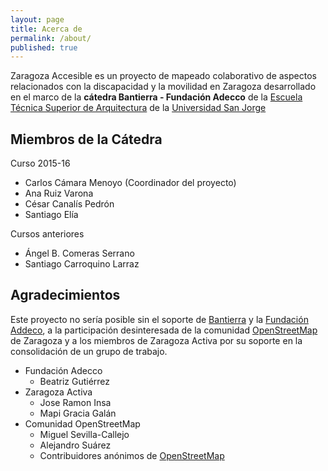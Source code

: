 ```yaml
---
layout: page
title: Acerca de
permalink: /about/
published: true
---
```




Zaragoza Accesible es un proyecto de mapeado colaborativo de 
aspectos relacionados con la discapacidad y la movilidad en Zaragoza desarrollado en el marco de la **cátedra Bantierra - Fundación Adecco** de la 
[Escuela Técnica Superior de Arquitectura](http://etsa.usj.es) de la 
[Universidad San Jorge](http://usj.es) 

## Miembros de la Cátedra 

Curso 2015-16

 * Carlos Cámara Menoyo (Coordinador del proyecto)
 * Ana Ruiz Varona 
 * César Canalís Pedrón
 * Santiago Elía
 
 Cursos anteriores
 
 * Ángel B. Comeras Serrano
 * Santiago Carroquino Larraz
 
## Agradecimientos

Este proyecto no sería posible sin el soporte de [Bantierra](http://www.bantierra.es/) y la [Fundación Addeco](http://www.fundacionadecco.es),  a la participación desinteresada de la comunidad [OpenStreetMap](htpp://openstretmap.org) de Zaragoza y a los miembros de Zaragoza Activa por su soporte en la consolidación de un grupo de trabajo.

* Fundación Adecco
  * Beatriz Gutiérrez
* Zaragoza Activa
  * Jose Ramon Insa
  * Mapi Gracia Galán
* Comunidad OpenStreetMap
  * Miguel Sevilla-Callejo
  * Alejandro Suárez
  * Contribuidores anónimos de [OpenStreetMap](htpp://openstretmap.org)
